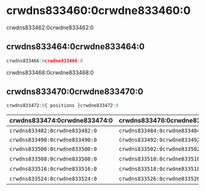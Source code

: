 # crwdns833460:0crwdne833460:0

<p class="description">crwdns833462:0crwdne833462:0</p>

## crwdns833464:0crwdne833464:0

```jsx
crwdns833466:0crwdne833466:0
```

crwdns833468:0crwdne833468:0

## crwdns833470:0crwdne833470:0

```js
crwdns833472:0{ positions }crwdne833472:0
```

| crwdns833474:0crwdne833474:0   | crwdns833476:0crwdne833476:0   | crwdns833478:0crwdne833478:0   | crwdns833480:0crwdne833480:0                                   |
|:------------------------------ |:------------------------------ |:------------------------------ |:-------------------------------------------------------------- |
| `crwdns833482:0crwdne833482:0` | `crwdns833484:0crwdne833484:0` | `crwdns833486:0crwdne833486:0` | crwdns833488:0crwdne833488:0                                   |
| `crwdns833490:0crwdne833490:0` | `crwdns833492:0crwdne833492:0` | `crwdns833494:0crwdne833494:0` | [`crwdns833498:0crwdne833498:0`](crwdns833496:0crwdne833496:0) |
| `crwdns833500:0crwdne833500:0` | `crwdns833502:0crwdne833502:0` | `crwdns833504:0crwdne833504:0` | crwdns833506:0crwdne833506:0                                   |
| `crwdns833508:0crwdne833508:0` | `crwdns833510:0crwdne833510:0` | `crwdns833512:0crwdne833512:0` | crwdns833514:0crwdne833514:0                                   |
| `crwdns833516:0crwdne833516:0` | `crwdns833518:0crwdne833518:0` | `crwdns833520:0crwdne833520:0` | crwdns833522:0crwdne833522:0                                   |
| `crwdns833524:0crwdne833524:0` | `crwdns833526:0crwdne833526:0` | `crwdns833528:0crwdne833528:0` | crwdns833530:0crwdne833530:0                                   |